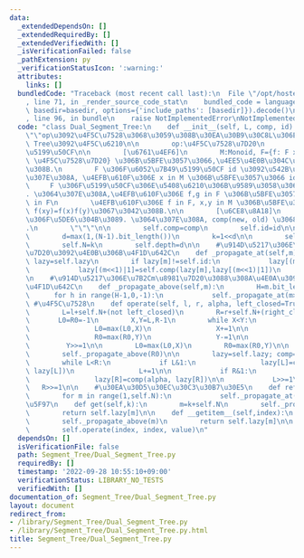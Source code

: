 ```yaml
---
data:
  _extendedDependsOn: []
  _extendedRequiredBy: []
  _extendedVerifiedWith: []
  _isVerificationFailed: false
  _pathExtension: py
  _verificationStatusIcon: ':warning:'
  attributes:
    links: []
  bundledCode: "Traceback (most recent call last):\n  File \"/opt/hostedtoolcache/Python/3.10.8/x64/lib/python3.10/site-packages/onlinejudge_verify/documentation/build.py\"\
    , line 71, in _render_source_code_stat\n    bundled_code = language.bundle(stat.path,\
    \ basedir=basedir, options={'include_paths': [basedir]}).decode()\n  File \"/opt/hostedtoolcache/Python/3.10.8/x64/lib/python3.10/site-packages/onlinejudge_verify/languages/python.py\"\
    , line 96, in bundle\n    raise NotImplementedError\nNotImplementedError\n"
  code: "class Dual_Segment_Tree:\n    def __init__(self, L, comp, id):\n        \"\
    \"\"op\u3092\u4F5C\u7528\u3068\u3059\u308B\u30EA\u30B9\u30C8L\u306EDual Segment\
    \ Tree\u3092\u4F5C\u6210\n\n        op:\u4F5C\u7528\u7D20\n        id:\u6052\u7B49\
    \u5199\u50CF\n\n        [\u6761\u4EF6]\n        M:Monoid, F={f: F x M\u2192 M:\
    \ \u4F5C\u7528\u7D20} \u306B\u5BFE\u3057\u3066,\u4EE5\u4E0B\u304C\u6210\u7ACB\u3059\
    \u308B.\n        F \u306F\u6052\u7B49\u5199\u50CF id \u3092\u542B\u3080. \u3064\
    \u307E\u308A, \u4EFB\u610F\u306E x in M \u306B\u5BFE\u3057\u3066 id(x)=x\n   \
    \     F \u306F\u5199\u50CF\u306E\u5408\u6210\u306B\u9589\u3058\u3066\u3044\u308B\
    . \u3064\u307E\u308A,\u4EFB\u610F\u306E f,g in F \u306B\u5BFE\u3057\u3066, comp(f,g)\
    \ in F\n        \u4EFB\u610F\u306E f in F, x,y in M \u306B\u5BFE\u3057\u3066,\
    \ f(xy)=f(x)f(y)\u3067\u3042\u308B.\n\n        [\u6CE8\u8A18]\n        \u66F4\u65B0\
    \u306F\u5DE6\u304B\u3089. \u3064\u307E\u308A, comp(new, old) \u3068\u306A\u308B\
    .\n        \"\"\"\n\n        self.comp=comp\n        self.id=id\n\n        N=len(L)\n\
    \        d=max(1,(N-1).bit_length())\n        k=1<<d\n\n        self.lazy=[self.id]*k+L+[self.id]*(k-N)\n\
    \        self.N=k\n        self.depth=d\n\n    #\u914D\u5217\u306E\u7B2Cm\u8981\
    \u7D20\u3092\u4E0B\u306B\u4F1D\u642C\n    def _propagate_at(self,m):\n       \
    \ lazy=self.lazy\n        if lazy[m]!=self.id:\n            lazy[(m<<1)|0]=self.comp(lazy[m],lazy[(m<<1)|0])\n\
    \            lazy[(m<<1)|1]=self.comp(lazy[m],lazy[(m<<1)|1])\n            lazy[m]=self.id\n\
    \n    #\u914D\u5217\u306E\u7B2Cm\u8981\u7D20\u3088\u308A\u4E0A\u3092\u5168\u3066\
    \u4F1D\u642C\n    def _propagate_above(self,m):\n        H=m.bit_length()\n  \
    \      for h in range(H-1,0,-1):\n            self._propagate_at(m>>h)\n\n   \
    \ #\u4F5C\u7528\n    def operate(self, l, r, alpha, left_closed=True, right_closed=True):\n\
    \        L=l+self.N+(not left_closed)\n        R=r+self.N+(right_closed)\n\n \
    \       L0=R0=-1\n        X,Y=L,R-1\n        while X<Y:\n            if X&1:\n\
    \                L0=max(L0,X)\n                X+=1\n\n            if Y&1==0:\n\
    \                R0=max(R0,Y)\n                Y-=1\n\n            X>>=1\n   \
    \         Y>>=1\n\n        L0=max(L0,X)\n        R0=max(R0,Y)\n\n        self._propagate_above(L0)\n\
    \        self._propagate_above(R0)\n\n        lazy=self.lazy; comp=self.comp\n\
    \        while L<R:\n            if L&1:\n                lazy[L]=comp(alpha,\
    \ lazy[L])\n                L+=1\n\n            if R&1:\n                R-=1\n\
    \                lazy[R]=comp(alpha, lazy[R])\n\n            L>>=1\n         \
    \   R>>=1\n\n    #\u30EA\u30D5\u30EC\u30C3\u30B7\u30E5\n    def refresh(self):\n\
    \        for m in range(1,self.N):\n            self._propagate_at(m)\n\n    #\u53D6\
    \u5F97\n    def get(self,k):\n        m=k+self.N\n        self._propagate_above(m)\n\
    \        return self.lazy[m]\n\n    def __getitem__(self,index):\n        m=index+self.N\n\
    \        self._propagate_above(m)\n        return self.lazy[m]\n\n    def __setitem__(self,index,value):\n\
    \        self.operate(index, index, value)\n"
  dependsOn: []
  isVerificationFile: false
  path: Segment_Tree/Dual_Segment_Tree.py
  requiredBy: []
  timestamp: '2022-09-28 10:55:10+09:00'
  verificationStatus: LIBRARY_NO_TESTS
  verifiedWith: []
documentation_of: Segment_Tree/Dual_Segment_Tree.py
layout: document
redirect_from:
- /library/Segment_Tree/Dual_Segment_Tree.py
- /library/Segment_Tree/Dual_Segment_Tree.py.html
title: Segment_Tree/Dual_Segment_Tree.py
---
```

